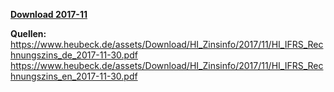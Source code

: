 [**Download 2017-11**](https://downgit.github.io/#/home?url=https://github.com/GeorgGoldbach/Zinsarchiv/tree/master/2017-11)

**Quellen:**
https://www.heubeck.de/assets/Download/HI_Zinsinfo/2017/11/HI_IFRS_Rechnungszins_de_2017-11-30.pdf
https://www.heubeck.de/assets/Download/HI_Zinsinfo/2017/11/HI_IFRS_Rechnungszins_en_2017-11-30.pdf
